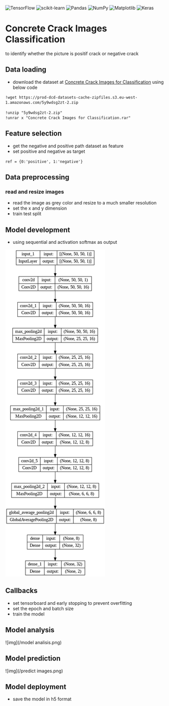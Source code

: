 ![TensorFlow](https://img.shields.io/badge/TensorFlow-%23FF6F00.svg?style=for-the-badge&logo=TensorFlow&logoColor=white)
![scikit-learn](https://img.shields.io/badge/scikit--learn-%23F7931E.svg?style=for-the-badge&logo=scikit-learn&logoColor=white)
![Pandas](https://img.shields.io/badge/pandas-%23150458.svg?style=for-the-badge&logo=pandas&logoColor=white)
![NumPy](https://img.shields.io/badge/numpy-%23013243.svg?style=for-the-badge&logo=numpy&logoColor=white)
![Matplotlib](https://img.shields.io/badge/Matplotlib-%23ffffff.svg?style=for-the-badge&logo=Matplotlib&logoColor=black)
![Keras](https://img.shields.io/badge/Keras-%23D00000.svg?style=for-the-badge&logo=Keras&logoColor=white)

# Concrete Crack Images Classification
 to identify whether the picture is positif crack or negative crack

## Data loading
- download the dataset at [Concrete Crack Images for Classification](https://data.mendeley.com/datasets/5y9wdsg2zt/2) using below code

```
!wget https://prod-dcd-datasets-cache-zipfiles.s3.eu-west-1.amazonaws.com/5y9wdsg2zt-2.zip

!unzip "5y9wdsg2zt-2.zip" 
!unrar x "Concrete Crack Images for Classification.rar"
```

## Feature selection
- get the negative and positive path dataset as feature
- set positive and negative as target 

`ref = {0:'positive', 1:'negative'}`

## Data preprocessing
### read and resize images
- read the image as grey color and resize to a much smaller resolution
- set the x and y dimension
- train test split

## Model development
- using sequential and activation softmax as output

![img](/model.png)

## Callbacks
 - set tensorboard and early stopping to prevent overfitting
 - set the epoch and batch size 
 - train the model
 
 ## Model analysis
 ![img](/model analisis.png)
 
 ## Model prediction
 ![img](/predict images.png)
 
 ## Model deployment
 - save the model in h5 format

